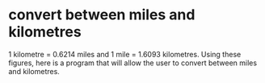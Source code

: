 # convert between miles and kilometres

1 kilometre = 0.6214 miles and 1 mile = 1.6093 kilometres. Using these figures, here is a program that will allow the user to convert between miles and kilometres.

